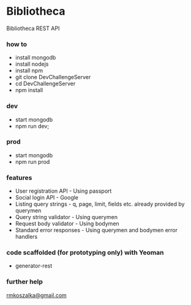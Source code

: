 # Bibliotheca

Bibliotheca REST API

### how to

- install mongodb
- install nodejs
- install npm
- git clone DevChallengeServer
- cd DevChallengeServer
- npm install

### dev

- start mongodb
- npm run dev;

### prod

- start mongodb
- npm run prod

### features
- User registration API - Using passport 
- Social login API - Google
- Listing query strings - q, page, limit, fields etc. already provided by querymen
- Query string validator - Using querymen
- Request body validator - Using bodymen
- Standard error responses - Using querymen and bodymen error handlers


### code scaffolded (for prototyping only) with Yeoman
- generator-rest


### further help
rmkoszalka@gmail.com

